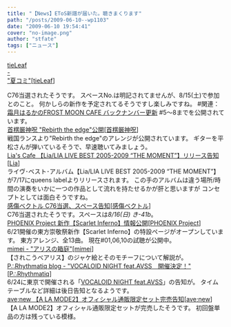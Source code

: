 ```yaml
---
title: "【News】EToS新譜が届いた。聴きまくります"
path: "/posts/2009-06-10--wp1103"
date: "2009-06-10 19:54:41"
cover: "no-image.png"
author: "stfate"
tags: ["ニュース"]
---
```


<style type="text/css">
<!--
p {white-space: pre-wrap};
-->
</style>

<a class="topics" href="http://tieleaf.net/" target="_blank">tieLeaf - "夏コミ"</a><span class="junre">[<a href="http://tieleaf.net/" target="_blank">tieLeaf</a>]</span>
<div class="news">C76当選されたそうです。
スペースNo.は明記されてませんが、8/15(土)で参加とのこと。
何かしらの新作を予定されてるそうですし楽しみですね。
#関連：<a href="http://www.timerocket.co.jp/fmc/" target="_blank">霜月はるかのFROST MOON CAFE バックナンバー更新</a>
#5～8までを公開されています。</div>
<a class="topics" href="http://www.human-bbq.com/" target="_blank">首楞厳神呪 "Rebirth the edge"公開</a><span class="junre">[<a href="http://www.human-bbq.com/" target="_blank">首楞厳神呪</a>]</span>
<div class="news">戦国ランスより"Rebirth the edge"のアレンジが公開されています。
ギターを平松さんが弾いているそうで、早速聴いてみましょう。</div>
<a class="topics" href="http://blog.lias-cafe.com/" target="_blank">Lia's Cafe 【Lia/LIA LIVE BEST 2005-2009 “THE MOMENT”】リリース告知</a><span class="junre">[<a href="http://www.lias-cafe.com/" target="_blank">Lia</a>]</span>
<div class="news">ライヴ･ベスト･アルバム【Lia/LIA LIVE BEST 2005-2009 “THE MOMENT”】が7/17にqueens labelよりリリースされます。
この手のアルバムは違う場所/時間の演奏をいかに一つの作品として流れを持たせるかが肝と思いますが
コンセプトとしては面白そうですね。</div>
<a class="topics" href="http://www.sen-vec.com/" target="_blank">感傷ベクトル C76当選、スペース告知</a><span class="junre">[<a href="http://www.sen-vec.com/" target="_blank">感傷ベクトル</a>]</span>
<div class="news">C76当選されたそうです。スペースは<em>8/16(日) き-41b</em>。</div>
<a class="topics" href="http://www.p-pr.info/si/" target="_blank">PHOENIX Project 新作【Scarlet Inferno】情報公開</a><span class="junre">[<a href="http://www.p-pr.info/" target="_blank">PHOENIX Project</a>]</span>
<div class="news">6/21開催の東方崇敬祭新作【Scarlet Inferno】の特設ページがオープンしています。
東方アレンジ、全13曲。
現在#01,06,10の試聴が公開中。</div>
<a class="topics" href="http://mimei.blog.shinobi.jp/Entry/182/" target="_blank">mimei - "アリスの箱庭"</a><span class="junre">[<a href="http://totsu-kuni.net/" target="_blank">mimei</a>]</span>
<div class="news">【されこうべアリス】のジャケ絵とそのモチーフについて解説が。</div>
<a class="topics" href="http://prq.blog44.fc2.com/" target="_blank">P∴Rhythmatiq blog - "VOCALOID NIGHT feat.AVSS　開催決定！"</a><span class="junre">[<a href="http://prq.blog44.fc2.com/" target="_blank">P∴Rhythmatiq</a>]</span>
<div class="news">6/24に東京で開催される「<a href="http://vnavss.blog47.fc2.com/" target="_blank">VOCALOID NIGHT feat.AVSS</a>」の告知が。
タイムテーブルなど詳細は後日告知となるようです。</div>
<a class="topics" href="http://www.avenew.jp/" target="_blank">ave;new 【A LA MODE2】オフィシャル通販限定セット完売告知</a><span class="junre">[<a href="http://www.avenew.jp/" target="_blank">ave;new</a>]</span>
<div class="news">【A LA MODE2】オフィシャル通販限定セットが完売したそうです。
初回盤単品の方は残っている模様。</div>
